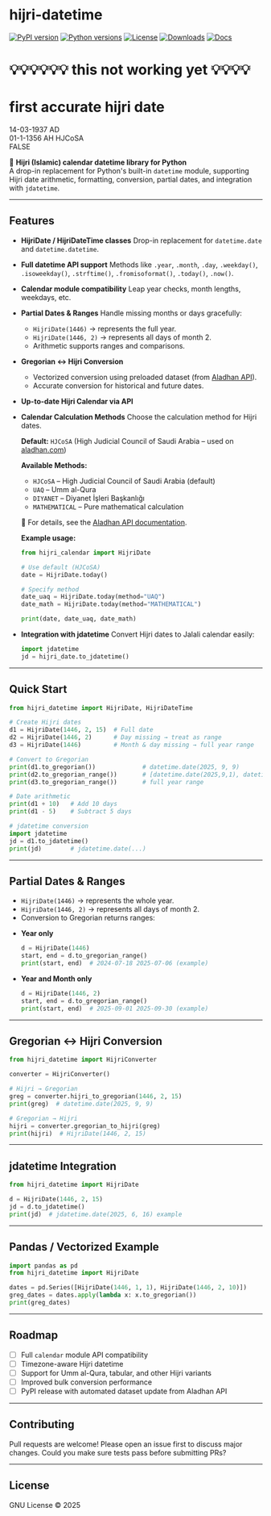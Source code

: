 # hijri-datetime


[![PyPI version](https://img.shields.io/pypi/v/hijri-datetime.svg)](https://pypi.org/project/hijri-datetime/)
[![Python versions](https://img.shields.io/pypi/pyversions/hijri-datetime.svg)](https://pypi.org/project/hijri-datetime/)
[![License](https://img.shields.io/pypi/l/hijri-datetime.svg)](https://github.com/yourusername/hijri-datetime/blob/main/LICENSE)
[![Downloads](https://static.pepy.tech/badge/hijri-datetime)](https://pepy.tech/project/hijri-datetime)
[![Docs](https://img.shields.io/badge/docs-latest-blue.svg)](https://your-docs-link-here)

# 💡💡💡💡💡💡 **this not working yet** 💡💡💡💡

# first accurate hijri date
14-03-1937 AD	
01-1-1356	AH 
HJCoSA	
FALSE



 
📅 **Hijri (Islamic) calendar datetime library for Python**  
A drop-in replacement for Python's built-in `datetime` module, supporting Hijri date arithmetic, formatting, conversion, partial dates, and integration with `jdatetime`.

---

## Features

* **HijriDate / HijriDateTime classes**
  Drop-in replacement for `datetime.date` and `datetime.datetime`.

* **Full datetime API support**
  Methods like `.year`, `.month`, `.day`, `.weekday()`, `.isoweekday()`, `.strftime()`, `.fromisoformat()`, `.today()`, `.now()`.

* **Calendar module compatibility**
  Leap year checks, month lengths, weekdays, etc.

* **Partial Dates & Ranges**
  Handle missing months or days gracefully:

  * `HijriDate(1446)` → represents the full year.
  * `HijriDate(1446, 2)` → represents all days of month 2.
  * Arithmetic supports ranges and comparisons.

* **Gregorian ↔ Hijri Conversion**

  * Vectorized conversion using preloaded dataset (from [Aladhan API](https://aladhan.com/islamic-calendar-api)).
  * Accurate conversion for historical and future dates.

* **Up-to-date Hijri Calendar via API**

* **Calendar Calculation Methods**
  Choose the calculation method for Hijri dates.

  **Default:** `HJCoSA` (High Judicial Council of Saudi Arabia – used on [aladhan.com](https://aladhan.com))

  **Available Methods:**

  * `HJCoSA` – High Judicial Council of Saudi Arabia (default)
  * `UAQ` – Umm al-Qura
  * `DIYANET` – Diyanet İşleri Başkanlığı
  * `MATHEMATICAL` – Pure mathematical calculation

  📖 For details, see the [Aladhan API documentation](https://api.aladhan.com/v1/islamicCalendar/methods).

  **Example usage:**

  ```python
  from hijri_calendar import HijriDate

  # Use default (HJCoSA)
  date = HijriDate.today()

  # Specify method
  date_uaq = HijriDate.today(method="UAQ")
  date_math = HijriDate.today(method="MATHEMATICAL")

  print(date, date_uaq, date_math)
  ```

* **Integration with jdatetime**
  Convert Hijri dates to Jalali calendar easily:

  ```python
  import jdatetime
  jd = hijri_date.to_jdatetime()
  ```



---

## Quick Start

```python
from hijri_datetime import HijriDate, HijriDateTime

# Create Hijri dates
d1 = HijriDate(1446, 2, 15)  # Full date
d2 = HijriDate(1446, 2)      # Day missing → treat as range
d3 = HijriDate(1446)         # Month & day missing → full year range

# Convert to Gregorian
print(d1.to_gregorian())             # datetime.date(2025, 9, 9)
print(d2.to_gregorian_range())       # [datetime.date(2025,9,1), datetime.date(2025,9,30)]
print(d3.to_gregorian_range())       # full year range

# Date arithmetic
print(d1 + 10)   # Add 10 days
print(d1 - 5)    # Subtract 5 days

# jdatetime conversion
import jdatetime
jd = d1.to_jdatetime()
print(jd)        # jdatetime.date(...)
```

---

## Partial Dates & Ranges

- `HijriDate(1446)` → represents the whole year.
- `HijriDate(1446, 2)` → represents all days of month 2.
- Conversion to Gregorian returns ranges:

* **Year only**

  ```python
  d = HijriDate(1446)
  start, end = d.to_gregorian_range()
  print(start, end)  # 2024-07-18 2025-07-06 (example)
  ```

* **Year and Month only**

  ```python
  d = HijriDate(1446, 2)
  start, end = d.to_gregorian_range()
  print(start, end)  # 2025-09-01 2025-09-30 (example)
  ```

---

## Gregorian ↔ Hijri Conversion

```python
from hijri_datetime import HijriConverter

converter = HijriConverter()

# Hijri → Gregorian
greg = converter.hijri_to_gregorian(1446, 2, 15)
print(greg)  # datetime.date(2025, 9, 9)

# Gregorian → Hijri
hijri = converter.gregorian_to_hijri(greg)
print(hijri)  # HijriDate(1446, 2, 15)
```

---

## jdatetime Integration

```python
from hijri_datetime import HijriDate

d = HijriDate(1446, 2, 15)
jd = d.to_jdatetime()
print(jd)  # jdatetime.date(2025, 6, 16) example
```

---

## Pandas / Vectorized Example

```python
import pandas as pd
from hijri_datetime import HijriDate

dates = pd.Series([HijriDate(1446, 1, 1), HijriDate(1446, 2, 10)])
greg_dates = dates.apply(lambda x: x.to_gregorian())
print(greg_dates)
```

---

## Roadmap

* [ ] Full `calendar` module API compatibility
* [ ] Timezone-aware Hijri datetime
* [ ] Support for Umm al-Qura, tabular, and other Hijri variants
* [ ] Improved bulk conversion performance
* [ ] PyPI release with automated dataset update from Aladhan API

---

## Contributing

Pull requests are welcome! Please open an issue first to discuss major changes.
Could you make sure tests pass before submitting PRs?

---

## License

GNU License © 2025
